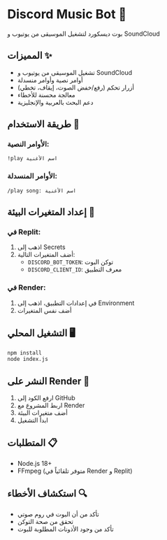 
# Discord Music Bot 🎵

بوت ديسكورد لتشغيل الموسيقى من يوتيوب و SoundCloud

## المميزات ✨
- تشغيل الموسيقى من يوتيوب و SoundCloud
- أوامر نصية وأوامر منسدلة
- أزرار تحكم (رفع/خفض الصوت، إيقاف، تخطي)
- معالجة محسنة للأخطاء
- دعم البحث بالعربية والإنجليزية

## طريقة الاستخدام 📝

### الأوامر النصية:
```
!play اسم الأغنية
```

### الأوامر المنسدلة:
```
/play song: اسم الأغنية
```

## إعداد المتغيرات البيئة 🔧

### في Replit:
1. اذهب إلى Secrets
2. أضف المتغيرات التالية:
   - `DISCORD_BOT_TOKEN`: توكن البوت
   - `DISCORD_CLIENT_ID`: معرف التطبيق

### في Render:
1. في إعدادات التطبيق، اذهب إلى Environment
2. أضف نفس المتغيرات

## التشغيل المحلي 🖥️
```bash
npm install
node index.js
```

## النشر على Render 🚀
1. ارفع الكود إلى GitHub
2. اربط المشروع مع Render
3. أضف متغيرات البيئة
4. ابدأ التشغيل

## المتطلبات 📋
- Node.js 18+
- FFmpeg (متوفر تلقائياً في Render و Replit)

## استكشاف الأخطاء 🔍
- تأكد من أن البوت في روم صوتي
- تحقق من صحة التوكن
- تأكد من وجود الأذونات المطلوبة للبوت
